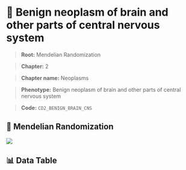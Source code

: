 # 🧪 Benign neoplasm of brain and other parts of central nervous system

> **Root:** Mendelian Randomization

> **Chapter:** 2  

> **Chapter name:** Neoplasms

> **Phenotype:** Benign neoplasm of brain and other parts of central nervous system  

> **Code:** `CD2_BENIGN_BRAIN_CNS`

## 🧬 Mendelian Randomization  

<img src="/MR/Figures/Forward/CD2_BENIGN_BRAIN_CNS.png"/>

## 📊 Data Table

<CsvTableMRF src="/MR_Data/Forward/CD2_BENIGN_BRAIN_CNS.csv"/>
